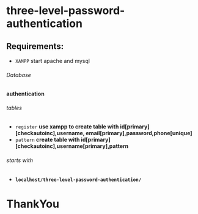 # three-level-password-authentication

## Requirements:
* `XAMPP` start apache and mysql

###### Database
**authentication**

###### tables
* `register` **use xampp to create table with id[primary][checkautoinc],username, email[primary],password,phone[unique]**
* `pattern` **create table with id[primary][checkautoinc],username[primary],pattern**

###### starts with 
* **`localhost/three-level-password-authentication/`**

# ThankYou

